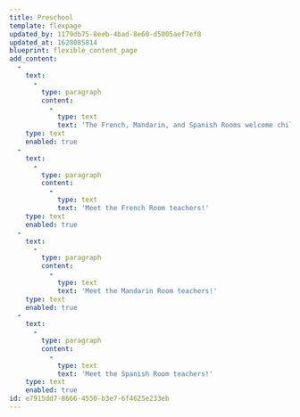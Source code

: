 ```yaml
---
title: Preschool
template: flexpage
updated_by: 1179db75-8eeb-4bad-8e60-d5005aef7ef8
updated_at: 1628085814
blueprint: flexible_content_page
add_content:
  -
    text:
      -
        type: paragraph
        content:
          -
            type: text
            text: 'The French, Mandarin, and Spanish Rooms welcome children ranging from 2.9 to 6 years old. Staples of the program include immersion in each language, an emergent and play-based curriculum, and a focus on hands-on work and outdoor exploration. This allows us to accommodate students at all levels of learning and individually challenge them based on where they are in their language development. We expose children to the different traditions of each of the French, Mandarin, and Spanish-speaking cultures of the world through the exploration of food, dance, celebrations, and music.'
    type: text
    enabled: true
  -
    text:
      -
        type: paragraph
        content:
          -
            type: text
            text: 'Meet the French Room teachers!'
    type: text
    enabled: true
  -
    text:
      -
        type: paragraph
        content:
          -
            type: text
            text: 'Meet the Mandarin Room teachers!'
    type: text
    enabled: true
  -
    text:
      -
        type: paragraph
        content:
          -
            type: text
            text: 'Meet the Spanish Room teachers!'
    type: text
    enabled: true
id: e7915dd7-8666-4550-b3e7-6f4625e233eb
---
```

